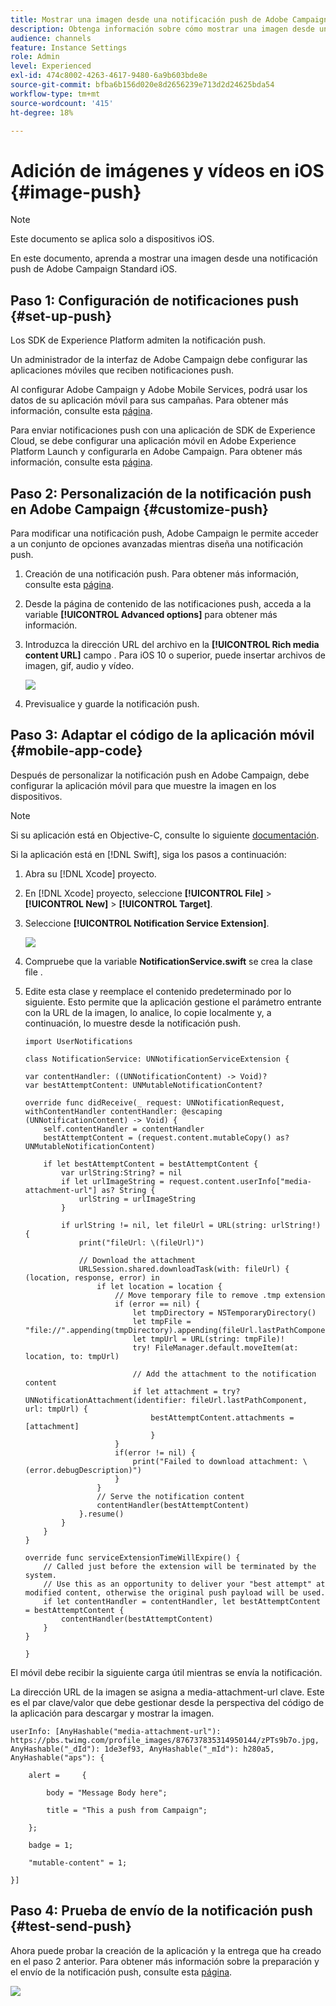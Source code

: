 ```yaml
---
title: Mostrar una imagen desde una notificación push de Adobe Campaign Standard
description: Obtenga información sobre cómo mostrar una imagen desde una notificación push de Adobe Campaign en un dispositivo iOS
audience: channels
feature: Instance Settings
role: Admin
level: Experienced
exl-id: 474c8002-4263-4617-9480-6a9b603bde8e
source-git-commit: bfba6b156d020e8d2656239e713d2d24625bda54
workflow-type: tm+mt
source-wordcount: '415'
ht-degree: 18%

---
```


# Adición de imágenes y vídeos en iOS {#image-push}

>[!NOTE]
>
>Este documento se aplica solo a dispositivos iOS.

En este documento, aprenda a mostrar una imagen desde una notificación push de Adobe Campaign Standard iOS.

## Paso 1: Configuración de notificaciones push {#set-up-push}

Los SDK de Experience Platform admiten la notificación push.

Un administrador de la interfaz de Adobe Campaign debe configurar las aplicaciones móviles que reciben notificaciones push.

Al configurar Adobe Campaign y Adobe Mobile Services, podrá usar los datos de su aplicación móvil para sus campañas. Para obtener más información, consulte esta [página](../../administration/using/configuring-a-mobile-application.md).

Para enviar notificaciones push con una aplicación de SDK de Experience Cloud, se debe configurar una aplicación móvil en Adobe Experience Platform Launch y configurarla en Adobe Campaign. Para obtener más información, consulte esta [página](../../administration/using/configuring-a-mobile-application.md#channel-specific-config).

## Paso 2: Personalización de la notificación push en Adobe Campaign {#customize-push}

Para modificar una notificación push, Adobe Campaign le permite acceder a un conjunto de opciones avanzadas mientras diseña una notificación push.

1. Creación de una notificación push. Para obtener más información, consulte esta [página](../../channels/using/preparing-and-sending-a-push-notification.md).

1. Desde la página de contenido de las notificaciones push, acceda a la variable **[!UICONTROL Advanced options]** para obtener más información.

1. Introduzca la dirección URL del archivo en la **[!UICONTROL Rich media content URL]** campo .
Para iOS 10 o superior, puede insertar archivos de imagen, gif, audio y vídeo.

   ![](assets/push_notif_advanced_6.png)

1. Previsualice y guarde la notificación push.

## Paso 3: Adaptar el código de la aplicación móvil {#mobile-app-code}

Después de personalizar la notificación push en Adobe Campaign, debe configurar la aplicación móvil para que muestre la imagen en los dispositivos.

>[!NOTE]
>
>Si su aplicación está en Objective-C, consulte lo siguiente [documentación](https://experienceleague.adobe.com/docs/mobile-services/ios/messaging-ios/push-messaging/c-set-up-rich-push-notif-ios.html).

Si la aplicación está en [!DNL Swift], siga los pasos a continuación:

1. Abra su [!DNL Xcode] proyecto.

1. En [!DNL Xcode] proyecto, seleccione **[!UICONTROL File]** > **[!UICONTROL New]** > **[!UICONTROL Target]**.

1. Seleccione **[!UICONTROL Notification Service Extension]**.

   ![](assets/push_notif_advanced_12.png)

1. Compruebe que la variable **NotificationService.swift** se crea la clase file .

1. Edite esta clase y reemplace el contenido predeterminado por lo siguiente.
Esto permite que la aplicación gestione el parámetro entrante con la URL de la imagen, lo analice, lo copie localmente y, a continuación, lo muestre desde la notificación push.

   ```
   import UserNotifications
   
   class NotificationService: UNNotificationServiceExtension {
   
   var contentHandler: ((UNNotificationContent) -> Void)?
   var bestAttemptContent: UNMutableNotificationContent?
   
   override func didReceive(_ request: UNNotificationRequest, withContentHandler contentHandler: @escaping (UNNotificationContent) -> Void) {
       self.contentHandler = contentHandler
       bestAttemptContent = (request.content.mutableCopy() as? UNMutableNotificationContent)
   
       if let bestAttemptContent = bestAttemptContent {
           var urlString:String? = nil
           if let urlImageString = request.content.userInfo["media-attachment-url"] as? String {
               urlString = urlImageString
           }
   
           if urlString != nil, let fileUrl = URL(string: urlString!) {
               print("fileUrl: \(fileUrl)")
   
               // Download the attachment
               URLSession.shared.downloadTask(with: fileUrl) { (location, response, error) in
                   if let location = location {
                       // Move temporary file to remove .tmp extension
                       if (error == nil) {
                           let tmpDirectory = NSTemporaryDirectory()
                           let tmpFile = "file://".appending(tmpDirectory).appending(fileUrl.lastPathComponent)
                           let tmpUrl = URL(string: tmpFile)!
                           try! FileManager.default.moveItem(at: location, to: tmpUrl)
   
                           // Add the attachment to the notification content
                           if let attachment = try? UNNotificationAttachment(identifier: fileUrl.lastPathComponent, url: tmpUrl) {
                               bestAttemptContent.attachments = [attachment]
                               }
                       }
                       if(error != nil) {
                           print("Failed to download attachment: \(error.debugDescription)")
                       }
                   }
                   // Serve the notification content
                   contentHandler(bestAttemptContent)
               }.resume()
           }
       }
   }
   
   override func serviceExtensionTimeWillExpire() {
       // Called just before the extension will be terminated by the system.
       // Use this as an opportunity to deliver your "best attempt" at modified content, otherwise the original push payload will be used.
       if let contentHandler = contentHandler, let bestAttemptContent = bestAttemptContent {
           contentHandler(bestAttemptContent)
       }
   }
   
   }
   ```

El móvil debe recibir la siguiente carga útil mientras se envía la notificación.

La dirección URL de la imagen se asigna a media-attachment-url clave. Este es el par clave/valor que debe gestionar desde la perspectiva del código de la aplicación para descargar y mostrar la imagen.

```
userInfo: [AnyHashable("media-attachment-url"): https://pbs.twimg.com/profile_images/876737835314950144/zPTs9b7o.jpg, AnyHashable("_dId"): 1de3ef93, AnyHashable("_mId"): h280a5, AnyHashable("aps"): {
 
    alert =     {
 
        body = "Message Body here";
 
        title = "This a push from Campaign";
 
    };
 
    badge = 1;
 
    "mutable-content" = 1;
 
}]
```

## Paso 4: Prueba de envío de la notificación push {#test-send-push}

Ahora puede probar la creación de la aplicación y la entrega que ha creado en el paso 2 anterior. Para obtener más información sobre la preparación y el envío de la notificación push, consulte esta [página](../../channels/using/preparing-and-sending-a-push-notification.md).

![](assets/push_notif_advanced_34.png)
